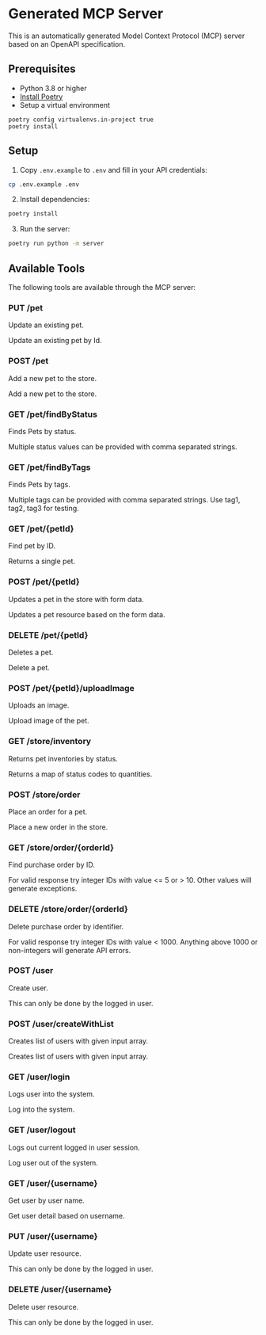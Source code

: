 # Generated MCP Server

This is an automatically generated Model Context Protocol (MCP) server based on an OpenAPI specification.

## Prerequisites

- Python 3.8 or higher
- [Install Poetry](https://python-poetry.org/docs/#installation)
- Setup a virtual environment
```
poetry config virtualenvs.in-project true
poetry install
```


## Setup

1. Copy `.env.example` to `.env` and fill in your API credentials:

```bash
cp .env.example .env
```

2. Install dependencies:

```bash
poetry install
```

3. Run the server:

```bash
poetry run python -m server
```

## Available Tools

The following tools are available through the MCP server:


### PUT /pet
Update an existing pet.

Update an existing pet by Id.


### POST /pet
Add a new pet to the store.

Add a new pet to the store.


### GET /pet/findByStatus
Finds Pets by status.

Multiple status values can be provided with comma separated strings.


### GET /pet/findByTags
Finds Pets by tags.

Multiple tags can be provided with comma separated strings. Use tag1, tag2, tag3 for testing.


### GET /pet/{petId}
Find pet by ID.

Returns a single pet.


### POST /pet/{petId}
Updates a pet in the store with form data.

Updates a pet resource based on the form data.


### DELETE /pet/{petId}
Deletes a pet.

Delete a pet.


### POST /pet/{petId}/uploadImage
Uploads an image.

Upload image of the pet.


### GET /store/inventory
Returns pet inventories by status.

Returns a map of status codes to quantities.


### POST /store/order
Place an order for a pet.

Place a new order in the store.


### GET /store/order/{orderId}
Find purchase order by ID.

For valid response try integer IDs with value <= 5 or > 10. Other values will generate exceptions.


### DELETE /store/order/{orderId}
Delete purchase order by identifier.

For valid response try integer IDs with value < 1000. Anything above 1000 or non-integers will generate API errors.


### POST /user
Create user.

This can only be done by the logged in user.


### POST /user/createWithList
Creates list of users with given input array.

Creates list of users with given input array.


### GET /user/login
Logs user into the system.

Log into the system.


### GET /user/logout
Logs out current logged in user session.

Log user out of the system.


### GET /user/{username}
Get user by user name.

Get user detail based on username.


### PUT /user/{username}
Update user resource.

This can only be done by the logged in user.


### DELETE /user/{username}
Delete user resource.

This can only be done by the logged in user.

